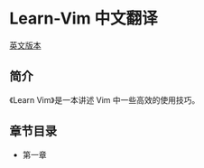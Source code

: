 # Learn-Vim 中文翻译

[英文版本](https://github.com/iggredible/Learn-Vim)

## 简介

《Learn Vim》是一本讲述 Vim 中一些高效的使用技巧。

## 章节目录

- 第一章
